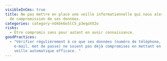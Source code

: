 ```yaml
---
visibleInCms: true
title: Ne pas mettre en place une veille informationnelle qui nous alerte en cas
  de compromission de ses données.
categories: category-nGkbk6oSlC5_p3eqoXX2o
risks:
  - Être compromis sans pour autant en avoir connaissance.
goodPractices:
  - "Vérifier régulièrement à ce que ses données (numéro de téléphone, adresse
    e-mail, mot de passe) ne soient pas déjà compromises en mettant en place une
    veille automatique efficace. "
---
```

